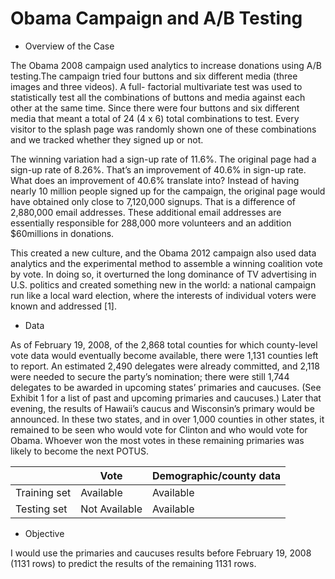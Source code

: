# Obama Campaign and A/B Testing 
- Overview of the Case

The Obama 2008 campaign used analytics to increase donations using A/B testing.The campaign tried four buttons and six different media (three images and three videos). A full- factorial multivariate test was used to statistically test all the combinations of buttons and media against each other at the same time. Since there were four buttons and six different media that meant a total of 24 (4 x 6) total combinations to test. Every visitor to the splash page was randomly shown one of these combinations and we tracked whether they signed up or not.

The winning variation had a sign-up rate of 11.6%. The original page had a sign-up rate of 8.26%. That’s an improvement of 40.6% in sign-up rate. What does an improvement of 40.6% translate into? Instead of having nearly 10 million people signed up for the campaign, the original page would have obtained only close to 7,120,000 signups. That is a difference of 2,880,000 email addresses. These additional email addresses are essentially responsible for 288,000 more volunteers and an addition $60millions in donations.

This created a new culture, and the Obama 2012 campaign also used data analytics and the experimental method to assemble a winning coalition vote by vote. In doing so, it overturned the long dominance of TV advertising in U.S. politics and created something new in the world: a national campaign run like a local ward election, where the interests of individual voters were known and addressed [1].

- Data

As of February 19, 2008, of the 2,868 total counties for which county-level vote data would eventually become available, there were 1,131 counties left to report. An estimated 2,490 delegates were already committed, and 2,118 were needed to secure the party’s nomination; there were still 1,744 delegates to be awarded in upcoming states’ primaries and caucuses. (See Exhibit 1 for a list of past and upcoming primaries and caucuses.) Later that evening, the results of Hawaii’s caucus and Wisconsin’s primary would be announced. In these two states, and in over 1,000 counties in other states, it remained to be seen who would vote for Clinton and who would vote for Obama. Whoever won the most votes in these remaining primaries was likely to become the next POTUS.

|               | Vote          | Demographic/county data|
| ------------- | ------------- | ------------- | 
| Training set  | Available     | Available     |   
| Testing set   | Not Available | Available     | 


- Objective 

I would use the primaries and caucuses results before February 19, 2008 (1131 rows) to predict the results of the remaining 1131 rows. 
